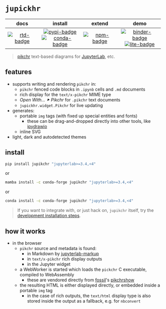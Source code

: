 # `jupickhr`

|        docs         |                      install                      |       extend        |                        demo                         |
| :-----------------: | :-----------------------------------------------: | :-----------------: | :-------------------------------------------------: |
| [![rtd-badge]][rtd] | [![pypi-badge]][pypi]<br/>[![conda-badge]][conda] | [![npm-badge]][npm] | [![binder-badge]][binder]<br/>[![lite-badge]][lite] |

> [pikchr] text-based diagrams for [JupyterLab], etc.

[pikchr]: https://pikchr.org
[jupyterlab]: https://github.com/jupyterlab/jupyterlab
[binder-badge]: https://mybinder.org/badge_logo.svg
[binder]:
  https://mybinder.org/v2/gh/deathbeds/jupikchr/HEAD?urlpath=lab%2Ftree%2Fexamples%2FREADME.ipynb
[rtd-badge]: https://readthedocs.org/projects/jupikchr/badge/?version=latest
[rtd]: https://jupikchr.readthedocs.io
[conda-badge]: https://img.shields.io/conda/vn/conda-forge/jupikchr
[conda]: https://anaconda.org/conda-forge/jupikchr
[pypi-badge]: https://img.shields.io/pypi/v/jupikchr
[pypi]: https://pypi.org/project/jupikchr/
[npm]: https://npmjs.com/package/@deathbeds/jupikchr
[npm-badge]: https://img.shields.io/npm/v/@deathbeds/jupikchr
[lite-badge]:
  https://raw.githubusercontent.com/jupyterlite/jupyterlite/main/docs/_static/badge-launch.svg
[lite]: https://jupikchr.rtfd.io/en/stable/_static/lab/index.html?path=README.ipynb

## features

- supports writing and rendering `pikchr` in:
  - `pikchr` fenced code blocks in `.ipynb` cells and `.md` documents
  - rich display for the `text/x-pikchr` MIME type
  - _Open With... ⯈ Pikchr_ for `.pikchr` text documents
  - `jupickhr.widget.Pikchr` for live updating
- generates:
  - portable `img` tags (with fixed up special entities and fonts)
    - these can be drag-and-dropped directly into other tools, like [ipydrawio]
  - inline SVG
- light, dark and autodetected themes

## install

```bash
pip install jupikchr "jupyterlab>=3.4,<4"
```

or

```bash
mamba install -c conda-forge jupikchr "jupyterlab>=3.4,<4"
```

or

```bash
conda install -c conda-forge jupikchr "jupyterlab>=3.4,<4"
```

> If you want to integrate with, or just hack on, `jupikchr` itself, try the
> [development installation steps][contributing].

## how it works

- in the browser
  - `pikchr` source and metadata is found:
    - in Markdown by [jupyterlab-markup]
    - in `text/x-pikchr` rich display outputs
    - in the Jupyter widget
  - a WebWorker is started which loads the `pickchr` C executable, compiled to
    WebAssembly
    - these are vendored directly from [fossil]'s [pikchrshow]
  - the resulting HTML is either displayed directly, or embedded inside a portable `img`
    tag
    - in the case of rich outputs, the `text/html` display type is also stored inside
      the output as a fallback, e.g. for `nbconvert`

[fossil]: https://fossil-scm.org
[pikchrshow]: https://fossil-scm.org/home/pikchrshow
[jupyterlab-markup]: https://github.com/agoose77/jupyterlab-markup
[contributing]: https://github.com/deathbeds/jupikchr/blob/main/CONTRIBUTING.md
[ipydrawio]: https://github.com/deathbeds/ipydrawio

